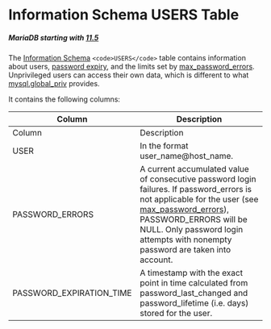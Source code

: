 
# Information Schema USERS Table


##### MariaDB starting with [11.5](../../../../../../../../release-notes/mariadb-community-server/what-is-mariadb-115.md)
The [Information Schema](../../../../../../mariadb-internals/information-schema-plugins-show-and-flush-statements.md) `<code>USERS</code>` table contains information about users, [password expiry](../../../../../../../security/user-account-management/user-password-expiry.md), and the limits set by [max_password_errors](../../../../../../../server-usage/replication-cluster-multi-master/optimization-and-tuning/system-variables/server-system-variables.md#max_password_errors). Unprivileged users can access their own data, which is different to what [mysql.global_priv](../../the-mysql-database-tables/mysql-global_priv-table.md) provides.


It contains the following columns:



| Column | Description |
| --- | --- |
| Column | Description |
| USER | In the format user_name@host_name. |
| PASSWORD_ERRORS | A current accumulated value of consecutive password login failures. If password_errors is not applicable for the user (see [max_password_errors](../../../../../../../server-usage/replication-cluster-multi-master/optimization-and-tuning/system-variables/server-system-variables.md#max_password_errors)), PASSWORD_ERRORS will be NULL. Only password login attempts with nonempty password are taken into account. |
| PASSWORD_EXPIRATION_TIME | A timestamp with the exact point in time calculated from password_last_changed and password_lifetime (i.e. days) stored for the user. |


